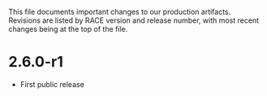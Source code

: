 This file documents important changes to our production artifacts. Revisions are listed by RACE version and release number, with most recent changes being at the top of the file.

# 2.6.0-r1

- First public release